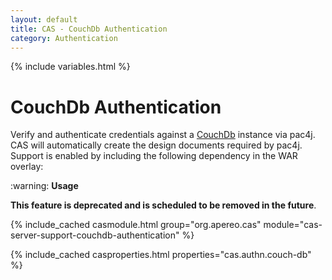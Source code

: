 ```yaml
---
layout: default
title: CAS - CouchDb Authentication
category: Authentication
---
```


{% include variables.html %}

# CouchDb Authentication

Verify and authenticate credentials against a [CouchDb](http://couchdb.apache.org/) instance
via pac4j. CAS will automatically create the design documents required by pac4j.
Support is enabled by including the following dependency in the WAR overlay:

<div class="alert alert-warning">:warning: <strong>Usage</strong>
<p><strong>This feature is deprecated and is scheduled to be removed in the future</strong>.</p>
</div>


{% include_cached casmodule.html group="org.apereo.cas" module="cas-server-support-couchdb-authentication" %}

{% include_cached casproperties.html properties="cas.authn.couch-db" %}
